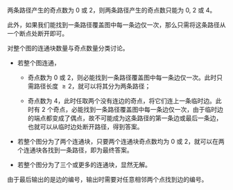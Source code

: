 两条路径产生的奇点数为 $0$ 或 $2$，则两条路径产生的奇点数只能为 $0,\ 2$ 或 $4$。

此外，如果我们能找到一条路径覆盖图中每一条边仅一次，那么只需将这条路径从一个断点处断开即可。

对整个图的连通块数量与奇点数量分类讨论。

- 若整个图连通，

  - 奇点数为 $0$ 或 $2$，则必能找到一条路径覆盖图中每一条边仅一次。此时只需路径长度 $\geq 2$，就可以将其分为两条路径；
  
  - 奇点数为 $4$，此时任取两个没有连边的奇点，将它们连上一条临时边。此时有 $2$ 个奇点，必能找到一条路径覆盖图中每一条边仅一次，由于临时边的端点都变成了偶点，故不可能成为这条路径的第一条边或最后一条边，也就可以从临时边处断开路径，得到答案。
  
- 若整个图分为了两个连通块，只要两个连通块奇点数均为 $0$ 或 $2$，就可以在两个连通块各找到一条路径，即为最终答案。

- 若整个图分为了三个或更多的连通块，显然无解。

由于最后输出的是边的编号，输出时需要对任意相邻两个点找到边的编号。
